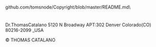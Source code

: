 # 
github.com/tomsnode/Copyright/blob/master/README.md\

#
Dr.ThomasCatalano 5120 N Broadway APT:302 Denver Colorado(CO) 80216-2099 _USA

© THOMAS CATALANO
